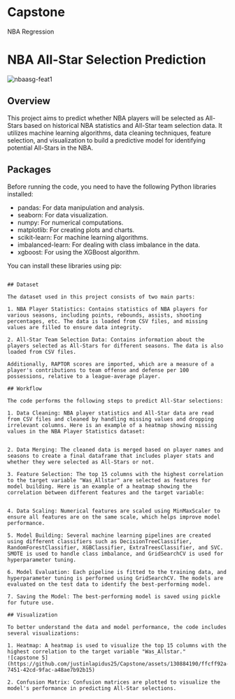 # Capstone
NBA Regression
# NBA All-Star Selection Prediction
![nbaasg-feat1](https://github.com/justinlapidus25/Capstone/assets/130884190/3650e5c2-5a3a-4e4e-8593-9cb7445790e9)


## Overview

This project aims to predict whether NBA players will be selected as All-Stars based on historical NBA statistics and All-Star team selection data. It utilizes machine learning algorithms, data cleaning techniques, feature selection, and visualization to build a predictive model for identifying potential All-Stars in the NBA.

## Packages

Before running the code, you need to have the following Python libraries installed:

- pandas: For data manipulation and analysis.
- seaborn: For data visualization.
- numpy: For numerical computations.
- matplotlib: For creating plots and charts.
- scikit-learn: For machine learning algorithms.
- imbalanced-learn: For dealing with class imbalance in the data.
- xgboost: For using the XGBoost algorithm.

You can install these libraries using pip:

````

## Dataset

The dataset used in this project consists of two main parts:

1. NBA Player Statistics: Contains statistics of NBA players for various seasons, including points, rebounds, assists, shooting percentages, etc. The data is loaded from CSV files, and missing values are filled to ensure data integrity.

2. All-Star Team Selection Data: Contains information about the players selected as All-Stars for different seasons. The data is also loaded from CSV files.

Additionally, RAPTOR scores are imported, which are a measure of a player's contributions to team offense and defense per 100 possessions, relative to a league-average player.

## Workflow

The code performs the following steps to predict All-Star selections:

1. Data Cleaning: NBA player statistics and All-Star data are read from CSV files and cleaned by handling missing values and dropping irrelevant columns. Here is an example of a heatmap showing missing values in the NBA Player Statistics dataset:


2. Data Merging: The cleaned data is merged based on player names and seasons to create a final dataframe that includes player stats and whether they were selected as All-Stars or not.

3. Feature Selection: The top 15 columns with the highest correlation to the target variable "Was_Allstar" are selected as features for model building. Here is an example of a heatmap showing the correlation between different features and the target variable:


4. Data Scaling: Numerical features are scaled using MinMaxScaler to ensure all features are on the same scale, which helps improve model performance.

5. Model Building: Several machine learning pipelines are created using different classifiers such as DecisionTreeClassifier, RandomForestClassifier, XGBClassifier, ExtraTreesClassifier, and SVC. SMOTE is used to handle class imbalance, and GridSearchCV is used for hyperparameter tuning.

6. Model Evaluation: Each pipeline is fitted to the training data, and hyperparameter tuning is performed using GridSearchCV. The models are evaluated on the test data to identify the best-performing model.

7. Saving the Model: The best-performing model is saved using pickle for future use.

## Visualization

To better understand the data and model performance, the code includes several visualizations:

1. Heatmap: A heatmap is used to visualize the top 15 columns with the highest correlation to the target variable "Was_Allstar."
![capstone 5](https://github.com/justinlapidus25/Capstone/assets/130884190/ffcff92a-7451-42cd-9fac-a48ae7b92b15)

2. Confusion Matrix: Confusion matrices are plotted to visualize the model's performance in predicting All-Star selections.


